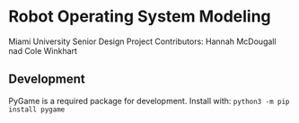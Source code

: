 # Robot Operating System Modeling
Miami University Senior Design Project
Contributors: Hannah McDougall nad Cole Winkhart

## Development
PyGame is a required package for development. Install with:
`python3 -m pip install pygame`
